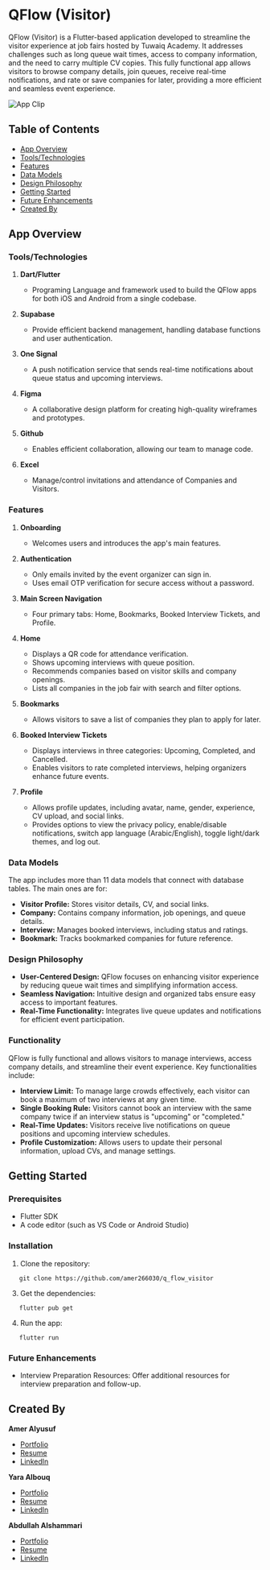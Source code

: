 # QFlow (Visitor)

QFlow (Visitor) is a Flutter-based application developed to streamline the visitor experience at job fairs hosted by Tuwaiq Academy. It addresses challenges such as long queue wait times, access to company information, and the need to carry multiple CV copies. This fully functional app allows visitors to browse company details, join queues, receive real-time notifications, and rate or save companies for later, providing a more efficient and seamless event experience.

![App Clip](q_flow_visitor.gif)

## Table of Contents

- [App Overview](#app-overview)
- [Tools/Technologies](#toolstechnologies)
- [Features](#features)
- [Data Models](#data-models)
- [Design Philosophy](#design-philosophy)
- [Getting Started](#getting-started)
- [Future Enhancements](#future-enhancements)
- [Created By](#created-by)

## App Overview

### Tools/Technologies

1. **Dart/Flutter**
   - Programing Language and framework used to build the QFlow apps for both iOS and Android from a single codebase.

2. **Supabase**
   - Provide efficient backend management, handling database functions and user authentication.

3. **One Signal**
   - A push notification service that sends real-time notifications  about queue status and upcoming interviews.

4. **Figma**
   - A collaborative design platform for creating high-quality wireframes and prototypes.

5. **Github**
   - Enables efficient collaboration, allowing our team to manage code.

6. **Excel**
   - Manage/control invitations and attendance of Companies and Visitors.

### Features

1. **Onboarding**
   - Welcomes users and introduces the app's main features.

2. **Authentication**
   - Only emails invited by the event organizer can sign in.
   - Uses email OTP verification for secure access without a password.

3. **Main Screen Navigation**
   - Four primary tabs: Home, Bookmarks, Booked Interview Tickets, and Profile.

4. **Home**
   - Displays a QR code for attendance verification.
   - Shows upcoming interviews with queue position.
   - Recommends companies based on visitor skills and company openings.
   - Lists all companies in the job fair with search and filter options.
   
5. **Bookmarks**
   - Allows visitors to save a list of companies they plan to apply for later.

6. **Booked Interview Tickets**
   - Displays interviews in three categories: Upcoming, Completed, and Cancelled.
   - Enables visitors to rate completed interviews, helping organizers enhance future events.

7. **Profile**
   - Allows profile updates, including avatar, name, gender, experience, CV upload, and social links.
   - Provides options to view the privacy policy, enable/disable notifications, switch app language (Arabic/English), toggle light/dark themes, and log out.

### Data Models

The app includes more than 11 data models that connect with database tables. The main ones are for:

- **Visitor Profile:** Stores visitor details, CV, and social links.
- **Company:** Contains company information, job openings, and queue details.
- **Interview:** Manages booked interviews, including status and ratings.
- **Bookmark:** Tracks bookmarked companies for future reference.

### Design Philosophy

- **User-Centered Design:** QFlow focuses on enhancing visitor experience by reducing queue wait times and simplifying information access.
- **Seamless Navigation:** Intuitive design and organized tabs ensure easy access to important features.
- **Real-Time Functionality:**  Integrates live queue updates and notifications for efficient event participation.

### Functionality

QFlow is fully functional and allows visitors to manage interviews, access company details, and streamline their event experience. Key functionalities include:
- **Interview Limit:** To manage large crowds effectively, each visitor can book a maximum of two interviews at any given time.
- **Single Booking Rule:** Visitors cannot book an interview with the same company twice if an interview status is "upcoming" or "completed."
- **Real-Time Updates:** Visitors receive live notifications on queue positions and upcoming interview schedules.
- **Profile Customization:** Allows users to update their personal information, upload CVs, and manage settings.

## Getting Started

### Prerequisites

- Flutter SDK
- A code editor (such as VS Code or Android Studio)

### Installation

1. Clone the repository:

```
   git clone https://github.com/amer266030/q_flow_visitor
```

3. Get the dependencies:

    
```
   flutter pub get
```

4. Run the app:
    
```
   flutter run
```

### Future Enhancements

* Interview Preparation Resources: Offer additional resources for interview preparation and follow-up.

## Created By

**Amer Alyusuf**
- [Portfolio](https://amer266030.github.io)
- [Resume](https://amer266030.github.io/assets/pdf/Amer_CV.pdf)
- [LinkedIn](https://www.linkedin.com/in/amer-alyusuf)

**Yara Albouq**
- [Portfolio](https://bind.link/@yaraalbouq)
- [Resume](https://drive.google.com/file/d/1H0d1yBl9JCLyyc3Uwz3582EW3uy3U3HE/view?usp=drivesdk)
- [LinkedIn](https://www.linkedin.com/in/yaraalbouq)

**Abdullah Alshammari**
- [Portfolio](https://bind.link/@abdullah-al-shammari)
- [Resume](https://www.dropbox.com/scl/fi/usjo2vcuarjhqaulu226e/Abdullah_Alshammari_CV.pdf?rlkey=k297kmstimne5g017fdm9bdkd&st=jwe6dwpc&dl=0)
- [LinkedIn](https://www.linkedin.com/in/abumukhlef)